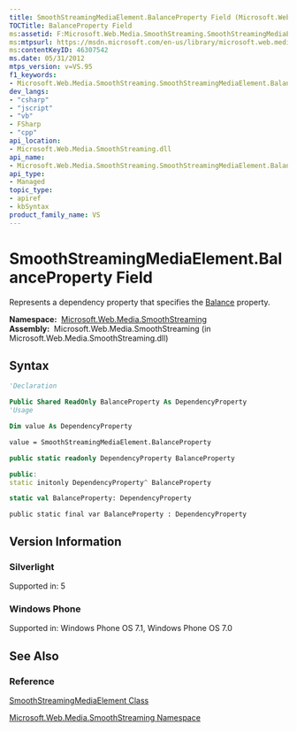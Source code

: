 ```yaml
---
title: SmoothStreamingMediaElement.BalanceProperty Field (Microsoft.Web.Media.SmoothStreaming)
TOCTitle: BalanceProperty Field
ms:assetid: F:Microsoft.Web.Media.SmoothStreaming.SmoothStreamingMediaElement.BalanceProperty
ms:mtpsurl: https://msdn.microsoft.com/en-us/library/microsoft.web.media.smoothstreaming.smoothstreamingmediaelement.balanceproperty(v=VS.95)
ms:contentKeyID: 46307542
ms.date: 05/31/2012
mtps_version: v=VS.95
f1_keywords:
- Microsoft.Web.Media.SmoothStreaming.SmoothStreamingMediaElement.BalanceProperty
dev_langs:
- "csharp"
- "jscript"
- "vb"
- FSharp
- "cpp"
api_location:
- Microsoft.Web.Media.SmoothStreaming.dll
api_name:
- Microsoft.Web.Media.SmoothStreaming.SmoothStreamingMediaElement.BalanceProperty
api_type:
- Managed
topic_type:
- apiref
- kbSyntax
product_family_name: VS
---
```


# SmoothStreamingMediaElement.BalanceProperty Field

Represents a dependency property that specifies the [Balance](smoothstreamingmediaelement-balance-property-microsoft-web-media-smoothstreaming_1.md) property.

**Namespace:**  [Microsoft.Web.Media.SmoothStreaming](microsoft-web-media-smoothstreaming-namespace_1.md)  
**Assembly:**  Microsoft.Web.Media.SmoothStreaming (in Microsoft.Web.Media.SmoothStreaming.dll)

## Syntax

```vb
'Declaration

Public Shared ReadOnly BalanceProperty As DependencyProperty
'Usage

Dim value As DependencyProperty

value = SmoothStreamingMediaElement.BalanceProperty
```

```csharp
public static readonly DependencyProperty BalanceProperty
```

```cpp
public:
static initonly DependencyProperty^ BalanceProperty
```

``` fsharp
static val BalanceProperty: DependencyProperty
```

```jscript
public static final var BalanceProperty : DependencyProperty
```

## Version Information

### Silverlight

Supported in: 5  

### Windows Phone

Supported in: Windows Phone OS 7.1, Windows Phone OS 7.0  

## See Also

### Reference

[SmoothStreamingMediaElement Class](smoothstreamingmediaelement-class-microsoft-web-media-smoothstreaming_1.md)

[Microsoft.Web.Media.SmoothStreaming Namespace](microsoft-web-media-smoothstreaming-namespace_1.md)

